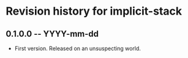 # Revision history for implicit-stack

## 0.1.0.0 -- YYYY-mm-dd

* First version. Released on an unsuspecting world.
